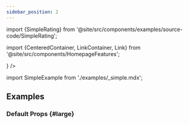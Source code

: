 ```yaml
---
sidebar_position: 2
---
```


import {SimpleRating} from '@site/src/components/examples/source-code/SimpleRating';

import {CenteredContainer, LinkContainer, Link} from '@site/src/components/HomepageFeatures';

<CenteredContainer>
<LinkContainer
to="/docs/examples#large"
content={<SimpleRating />}
/>

</CenteredContainer>

import SimpleExample from './examples/\_simple.mdx';

## Examples

### Default Props {#large}

<SimpleExample />
